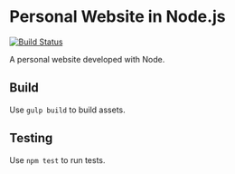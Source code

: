 # Personal Website in Node.js

[![Build Status](https://travis-ci.org/slavapavlutin/pavlutin-node.svg?branch=master)](https://travis-ci.org/slavapavlutin/pavlutin-node)

A personal website developed with Node.

## Build

Use `gulp build` to build assets.

## Testing

Use `npm test` to run tests.
